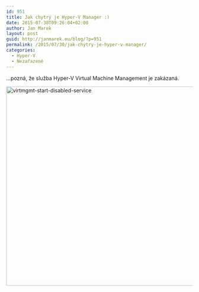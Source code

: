 ```yaml
---
id: 951
title: Jak chytrý je Hyper-V Manager :)
date: 2015-07-30T09:26:04+02:00
author: Jan Marek
layout: post
guid: http://janmarek.eu/blog/?p=951
permalink: /2015/07/30/jak-chytry-je-hyper-v-manager/
categories:
  - Hyper-V
  - Nezařazené
---
```

&#8230;pozná, že služba Hyper-V Virtual Machine Management je zakázaná.

[<img class="alignleft wp-image-952 size-full" src="http://janmarek.eu/wp-content/uploads/2015/07/virtmgmt-start-disabled-service.png" alt="virtmgmt-start-disabled-service" width="939" height="538" />](http://janmarek.eu/wp-content/uploads/2015/07/virtmgmt-start-disabled-service.png)